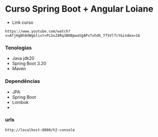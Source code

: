 # Curso Spring Boot + Angular Loiane

* Link curso
```
https://www.youtube.com/watch?v=ATjHgBh8dWg&list=PLGxZ4Rq3BOBpwaVgAPxTxhdX_TfSVlTcY&index=16
```

### Tenologias
* Java jdk20
* Spring Boot 3.20
* Maven

### Dependências
* JPA
* Spring Boot
* Lombok
* 

### urls

```
http://localhost:8080/h2-console
```